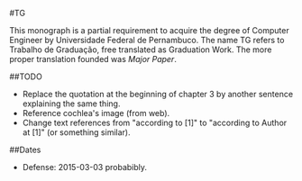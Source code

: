 #TG

This monograph is a partial requirement to acquire the degree of Computer Engineer
by Universidade Federal de Pernambuco. The name TG refers to Trabalho de Graduação,
free translated as Graduation Work. The more proper translation founded was *Major
Paper*.


##TODO

- Replace the quotation at the beginning of chapter 3 by another sentence explaining
the same thing.
- Reference cochlea's image (from web).
- Change text references from "according to [1]" to "according to Author at [1]" (or
something similar).


##Dates

- Defense: 2015-03-03 probabibly.